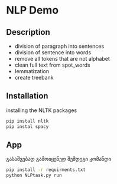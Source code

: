 # NLP Demo

## Description

- division of paragraph into sentences
- division of sentence into words
- remove all tokens that are not alphabet
- clean full text from spot_words
- lemmatization
- create treebank

## Installation

installing the NLTK packages
```bash
pip install nltk
pip instal spacy
```

## App

გასაშვებად გამოიყენედ შემდეგი კომანდი

```bash
pip install -r requirments.txt
python NLPtask.py run
```
